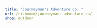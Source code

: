 ```yaml
---
title: "Journeyman's Adventure Co. "
url: /richmond/journeymans-adventure-co/
shop: outdoor
---
```

